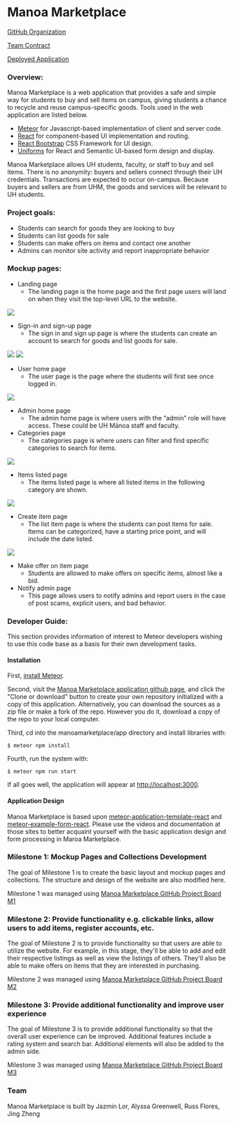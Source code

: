 # Manoa Marketplace

[GitHub Organization](https://github.com/manoamarketplace)

[Team Contract](https://docs.google.com/document/d/1ZQ-Apqbr8ef9pxsUrwbN6swEVVe1EIwGtawZnpmVP_w/edit?usp=sharing)

[Deployed Application](https://manoa-marketplace.site/)

### Overview:

Manoa Marketplace is a web application that provides a safe and simple way for students to buy and sell items on campus, giving students a chance to recycle and reuse campus-specific goods. Tools used in the web application are listed below.

* [Meteor](https://www.meteor.com/) for Javascript-based implementation of client and server code.
* [React](https://reactjs.org/) for component-based UI implementation and routing.
* [React Bootstrap](https://react-bootstrap.github.io/) CSS Framework for UI design.
* [Uniforms](https://uniforms.tools/) for React and Semantic UI-based form design and display.

Manoa Marketplace allows UH students, faculty, or staff to buy and sell items. There is no anonymity: buyers and sellers connect through their UH credentials.
Transactions are expected to occur on-campus. Because buyers and sellers are from UHM, the goods and services will be relevant to UH students.

### Project goals:

* Students can search for goods they are looking to buy
* Students can list goods for sale
* Students can make offers on items and contact one another
* Admins can monitor site activity and report inappropriate behavior

### Mockup pages:
* Landing page
    * The landing page is the home page and the first page users will land on when they visit the top-level URL to the website.

![](photos/landing.jpg)

* Sign-in and sign-up page
  * The sign in and sign up page is where the students can create an account to search for goods and list goods for sale.

![](photos/signin.jpg)
![](photos/signup.jpg)

* User home page
  * The user page is the page where the students will first see once logged in.

![](photos/userhome.jpg)

* Admin home page
  * The admin home page is where users with the “admin” role will have access. These could be UH Mānoa staff and faculty.
* Categories page
  * The categories page is where users can filter and find specific categories to search for items.

![](photos/categories.jpg)

* Items listed page
  * The items listed page is where all listed items in the following category are shown.
 
 ![](photos/yourlistings.jpg)
 
* Create item page
  * The list item page is where the students can post items for sale. Items can be categorized, have a starting price point, and will include the date listed.

![](photos/additem.jpg)

* Make offer on item page
  * Students are allowed to make offers on specific items, almost like a bid.
* Notify admin page
  * This page allows users to notify admins and report users in the case of post scams, explicit users, and bad behavior.

### Developer Guide:

This section provides information of interest to Meteor developers wishing to use this code base as a basis for their own development tasks.

#### Installation

First, [install Meteor](https://www.meteor.com/install).

Second, visit the [Manoa Marketplace application github page](https://github.com/manoamarketplace/manoamarketplace), and click the "Clone or download" button to create your own repository initialized with a copy of this application. Alternatively, you can download the sources as a zip file or make a fork of the repo.  However you do it, download a copy of the repo to your local computer.

Third, cd into the manoamarketplace/app directory and install libraries with:

```
$ meteor npm install
```

Fourth, run the system with:

```
$ meteor npm run start
```

If all goes well, the application will appear at [http://localhost:3000](http://localhost:3000).

#### Application Design

Manoa Marketplace is based upon [meteor-application-template-react](https://ics-software-engineering.github.io/meteor-application-template-react/) and [meteor-example-form-react](https://ics-software-engineering.github.io/meteor-example-form-react/). Please use the videos and documentation at those sites to better acquaint yourself with the basic application design and form processing in Maroa Marketplace.

### Milestone 1: Mockup Pages and Collections Development

The goal of Milestone 1 is to create the basic layout and mockup pages and collections. The structure and design of the website are also modified here.

Milestone 1 was managed using [Manoa Marketplace GitHub Project Board M1](https://github.com/orgs/manoamarketplace/projects/1)

### Milestone 2: Provide functionality e.g. clickable links, allow users to add items, register accounts, etc.

The goal of Milestone 2 is to provide functionality so that users are able to utilize the website. For example, in this stage, they'll be able to add and edit their respective listings as well as view the listings of others. They'll also be able to make offers on items that they are interested in purchasing.

Milestone 2 was managed using [Manoa Marketplace GitHub Project Board M2](https://github.com/orgs/manoamarketplace/projects/3)

### Milestone 3: Provide additional functionality and improve user experience

The goal of Milestone 3 is to provide additional functionality so that the overall user experience can be improved. Additional features include a rating system and search bar. Additional elements will also be added to the admin side.

Milestone 3 was managed using [Manoa Marketplace GitHub Project Board M3](https://github.com/orgs/manoamarketplace/projects/6/views/1)

### Team
Manoa Marketplace is built by Jazmin Lor, Alyssa Greenwell, Russ Flores, Jing Zheng

